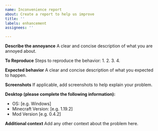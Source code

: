 ```yaml
---
name: Inconvenience report
about: Create a report to help us improve
title: ''
labels: enhancement
assignees: ''

---
```


**Describe the annoyance**
A clear and concise description of what you are annoyed about.

**To Reproduce**
Steps to reproduce the behavior:
1. 
2. 
3. 
4. 

**Expected behavior**
A clear and concise description of what you expected to happen.

**Screenshots**
If applicable, add screenshots to help explain your problem.

**Desktop (please complete the following information):**
 - OS: [e.g. Windows]
 - Minecraft Version: [e.g. 1.19.2]
 - Mod Version [e.g. 0.4.2]


**Additional context**
Add any other context about the problem here.
